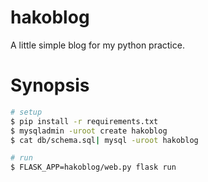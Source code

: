 # hakoblog
A little simple blog for my python practice.

# Synopsis

```sh
# setup
$ pip install -r requirements.txt
$ mysqladmin -uroot create hakoblog
$ cat db/schema.sql| mysql -uroot hakoblog

# run
$ FLASK_APP=hakoblog/web.py flask run
```
